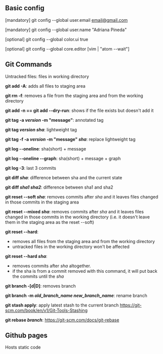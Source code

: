 ## Basic config
[mandatory] git config --global user.email email@gmail.com

[mandatory] git config --global user.name "Adriana Pineda"

[optional] git config --global color.ui true

[optional] git config --global core.editor [vim | "atom --wait"]

## Git Commands
Untracked files: files in working directory

**git add -A**: adds all files to staging area

**git rm -f**: removes a file from the staging area and from the working directory

**git add -n == git add --dry-run**: shows if the file exists but doesn't add it

**git tag -a _version_ -m "message"**: annotated tag

**git tag _version_ _sha_**: lightweight tag

**git tag -f -a _version_ -m "message" _sha_**: replace lightweight tag

**git log --oneline**: sha(short) + message

**git log --oneline --graph**: sha(short) + message + graph

**git log -3**: last 3 commits

**git diff _sha_**: difference between sha and the current state

**git diff _sha1_ _sha2_**: difference between sha1 and sha2

**git reset --soft _sha_**: removes commits after _sha_ and it leaves files changed in those commits in the staging area

**git reset --mixed _sha_**: removes commits after _sha_ and it leaves files changed in those commits in the working directory (i.e. it doesn't leave them in the staging area as the reset --soft)

**git reset --hard**:
- removes all files from the staging area and from the working directory
- untracked files in the working directory won't be affected

**git reset --hard _sha_**:
- removes commits after _sha_ altogether.
- if the sha is from a commit removed with this command, it will put back the commits until the _sha_

**git branch -[d|D]**: removes branch

**git branch -m _old_branch_name_ _new_branch_name_**: rename branch

**git stash apply**: apply latest stash to the current branch
https://git-scm.com/book/en/v1/Git-Tools-Stashing

**git rebase _branch_**: https://git-scm.com/docs/git-rebase

## Github pages
Hosts static code
